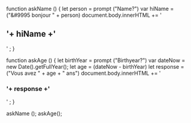 function askName () {
let person = prompt ("Name?")
var hiName = ("&#9995 bonjour " + person)
document.body.innerHTML += '<h2>'+ hiName +'</h2>' ; }

function askAge () {
let birthYear = prompt ("Birthyear?")
var dateNow = new Date().getFullYear();
let age = (dateNow - birthYear)
let response = ("Vous avez " + age + " ans")
document.body.innerHTML += '<h3>'+ response +'</h3>' ; }

askName ();
askAge();
